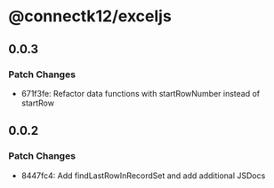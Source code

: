 # @connectk12/exceljs

## 0.0.3

### Patch Changes

- 671f3fe: Refactor data functions with startRowNumber instead of startRow

## 0.0.2

### Patch Changes

- 8447fc4: Add findLastRowInRecordSet and add additional JSDocs
